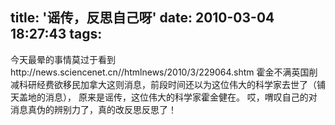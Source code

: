 title: '谣传，反思自己呀'
date: 2010-03-04 18:27:43
tags: 
---


今天最晕的事情莫过于看到http://news.sciencenet.cn//htmlnews/2010/3/229064.shtm
霍金不满英国削减科研经费欲移民加拿大这则消息，前段时间还以为这位伟大的科学家去世了（铺天盖地的消息），
原来是谣传，这位伟大的科学家霍金健在。 哎，喟叹自己的对消息真伪的辨别力了，真的改反思反思了！
		
		
		                                   